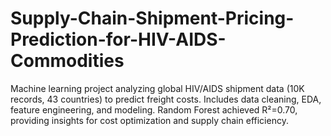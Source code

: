# Supply-Chain-Shipment-Pricing-Prediction-for-HIV-AIDS-Commodities
Machine learning project analyzing global HIV/AIDS shipment data (10K records, 43 countries) to predict freight costs. Includes data cleaning, EDA, feature engineering, and modeling. Random Forest achieved R²=0.70, providing insights for cost optimization and supply chain efficiency.
